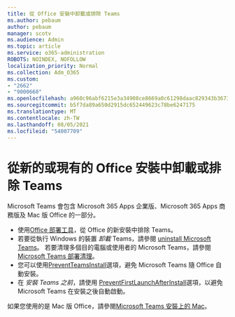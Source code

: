 ```yaml
---
title: 從 Office 安裝中卸載或排除 Teams
ms.author: pebaum
author: pebaum
manager: scotv
ms.audience: Admin
ms.topic: article
ms.service: o365-administration
ROBOTS: NOINDEX, NOFOLLOW
localization_priority: Normal
ms.collection: Adm_O365
ms.custom:
- "2662"
- "9000660"
ms.openlocfilehash: a960c96abf6215e3a34908ce8669a0c61298daac829343b3673dbfef0c4cbfc7
ms.sourcegitcommit: b5f7da89a650d2915dc652449623c78be6247175
ms.translationtype: MT
ms.contentlocale: zh-TW
ms.lasthandoff: 08/05/2021
ms.locfileid: "54007709"
---
```

# <a name="uninstall-or-exclude-teams-from-new-or-existing-office-installations"></a>從新的或現有的 Office 安裝中卸載或排除 Teams

Microsoft Teams 會包含 Microsoft 365 Apps 企業版、Microsoft 365 Apps 商務版及 Mac 版 Office 的一部分。

- 使用[Office 部署工具](https://docs.microsoft.com/deployoffice/teams-install#how-to-exclude-microsoft-teams-from-new-installations-of-microsoft-365-apps)，從 Office 的新安裝中排除 Teams。
- 若要從執行 Windows 的裝置 *卸載* Teams，請參閱 [uninstall Microsoft Teams](https://support.office.com/article/3b159754-3c26-4952-abe7-57d27f5f4c81)。 若要清理多個目的電腦或使用者的 Microsoft Teams，請參閱[Microsoft Teams 部署清理](https://docs.microsoft.com/microsoftteams/scripts/powershell-script-teams-deployment-clean-up)。
- 您可以使用[PreventTeamsInstall](https://docs.microsoft.com/deployoffice/teams-install#use-group-policy-to-control-the-installation-of-microsoft-teams
)選項，避免 Microsoft Teams 隨 Office 自動安裝。
- 在 *安裝 Teams 之前*，請使用 [PreventFirstLaunchAfterInstall](https://docs.microsoft.com/deployoffice/teams-install#use-group-policy-to-prevent-microsoft-teams-from-starting-automatically-after-installation)選項，以避免 Microsoft Teams 在安裝之後自動啟動。

如果您使用的是 Mac 版 Office，請參閱[Microsoft Teams 安裝上的 Mac](https://docs.microsoft.com/deployoffice/teams-install#microsoft-teams-installations-on-a-mac)。
